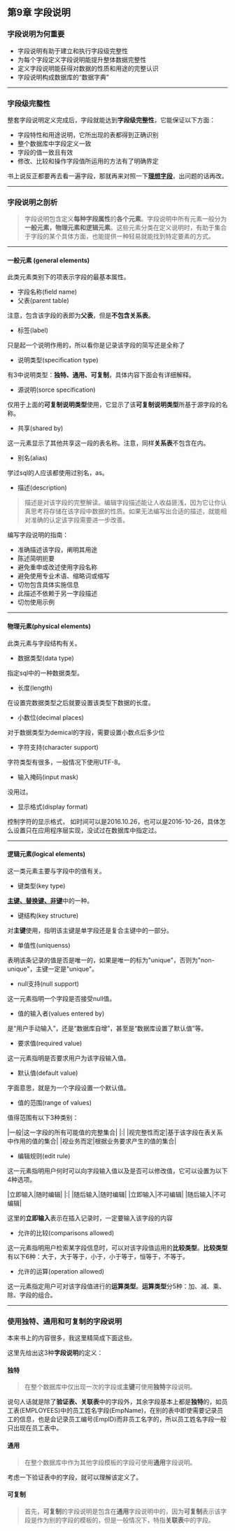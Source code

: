 ## 第9章 字段说明 ##

### 字段说明为何重要 ###

- 字段说明有助于建立和执行字段级完整性
- 为每个字段定义字段说明能提升整体数据完整性
- 定义字段说明能获得对数据的性质和用途的完整认识
- 字段说明构成数据库的“数据字典”

----------

### 字段级完整性 ###

整套字段说明定义完成后，字段就能达到**字段级完整性**，它能保证以下方面：

- 字段特性和用途说明，它所出现的表都得到正确识别
- 整个数据库中字段定义一致
- 字段的值一致且有效
- 修改、比较和操作字段值所运用的方法有了明确界定

书上说反正都要再去看一遍字段，那就再来对照一下[**理想字段**](http://blog.csdn.net/yqxllwy/article/details/52926859#t15)，出问题的话再改。

----------

### 字段说明之剖析 ###

> 字段说明包含定义**每种字段属性**的**各个元素**。字段说明中所有元素一般分为**一般元素，物理元素和逻辑元素**。这些元素分类在定义说明时，有助于集合于字段的某个具体方面，也能提供一种轻易就能找到特定要素的方式。

----------

#### 一般元素 (general elements) ####
此类元素类别下的项表示字段的最基本属性。

- 字段名称(field name)
- 父表(parent table)

注意，包含该字段的表即为**父表**，但是**不包含关系表**。

- 标签(label)

只是起一个说明作用的，所以看你是记录该字段的简写还是全称了

- 说明类型(specification type)

有3中说明类型：**独特、通用、可复制**，具体内容下面会有详细解释。

- 源说明(sorce specification)

仅用于上面的**可复制说明类型**使用，它显示了该**可复制说明类型**所基于源字段的名称。

- 共享(shared by)

这一元素显示了其他共享这一段的表名称。注意，同样**关系表**不包含在内。

- 别名(alias)

学过sql的人应该都使用过别名，as。

- 描述(description)

> 描述是对该字段的完整解读。编辑字段描述能让人收益匪浅，因为它让你认真思考将存储在该字段中数据的性质。如果无法编写出合适的描述，就能相对准确的认定该字段需要进一步改善。

编写字段说明的指南：

- 准确描述该字段，阐明其用途
- 陈述简明扼要
- 避免重申或改述使用字段名称
- 避免使用专业术语、缩略词或缩写
- 切勿包含具体实施信息
- 此描述不依赖于另一字段描述
- 切勿使用示例

----------

#### 物理元素(physical elements) ####
此类元素与字段结构有关。

- 数据类型(data type)

指定sql中的一种数据类型。

- 长度(length)

在设置完数据类型之后就要设置该类型下数据的长度。

- 小数位(decimal places)

对于数据类型为demical的字段，需要设置小数点后多少位

- 字符支持(character support)

字符类型有很多，一般情况下使用UTF-8。

- 输入掩码(input mask)

没用过。

- 显示格式(display format)

控制字符的显示格式， 如时间可以是2016.10.26，也可以是2016-10-26，具体怎么设置只在应用程序层实现，没试过在数据库中指定过。

----------

#### 逻辑元素(logical elements) ####
这一类元素主要与字段中的值有关。

- 键类型(key type)

[**主键、替换键、非键**](http://blog.csdn.net/yqxllwy/article/details/52931175#t2)中的一种。

- 键结构(key structure)

对**主键**使用，指明该主键是单字段还是复合主键中的一部分。

- 单值性(uniquenss)

表明该条记录的值是否是唯一的，如果是唯一的标为"unique"，否则为"non-unique"，主键一定是"unique"。

- null支持(null support)

这一元素指明一个字段是否接受null值。

- 值的输入者(values entered by)

是“用户手动输入”，还是“数据库自增”，甚至是“数据库设置了默认值”等。

- 要求值(required value)

这一元素指明是否要求用户为该字段输入值。

- 默认值(default value)

字面意思，就是为一个字段设置一个默认值。

- 值的范围(range of values)

值得范围有以下3种类别：

|一般|这一字段的所有可能值的完整集合|
|:|
|视完整性而定|基于该字段在表关系中作用的值的集合|
|视业务而定|根据业务要求产生的值的集合|

- 编辑规则(edit rule)

这一元素指明用户何时可以向字段输入值以及是否可以修改值，它可以设置为以下4种选项。

|立即输入|随时编辑|
|:|
|随后输入|随时编辑|
|立即输入|不可编辑|
|随后输入|不可编辑|

这里的**立即输入**表示在插入记录时，一定要输入该字段的内容

- 允许的比较(comparisons allowed)

这一元素指明用户检索某字段信息时，可以对该字段值运用的**比较类型**。**比较类型**有以下6种：大于，大于等于，小于，小于等于，恒等于，不等于。

- 允许的运算(operation allowed)

这一元素指定用户可对该字段值进行的**运算类型**。**运算类型**分5种：加、减、乘、除、字段的组合。

----------

### 使用独特、通用和可复制的字段说明 ###

本来书上的内容很多，我这里精简成下面这些。

这里先给出这3种**字段说明**的定义：

#### 独特 ####

> 在整个数据库中仅出现一次的字段或**主键**可使用**独特**字段说明。

说句人话就是除了**验证表、关联表**中的字段外，其余字段基本上都是**独特**的，如员工表(EMPLOYEES)中的员工姓名字段(EmpName)，在别的表中即使需要记录员工的信息，也是会记录员工编号(EmpID)而非员工名字的，所以员工姓名字段一般只出现在员工表中。

#### 通用 ####

> 在整个数据库中作为其他字段模板的字段可使用**通用**字段说明。

考虑一下验证表中的字段，就可以理解该定义了。

#### 可复制 ####

> 首先，**可复制**的字段说明是包含在**通用**字段说明中的，因为**可复制**表示该字段是作为别的字段的模板的，但是一般情况下，特指**关联表**中的字段。
